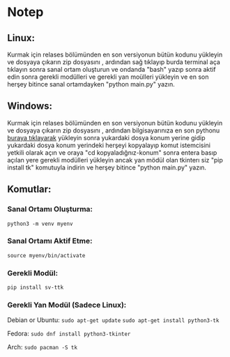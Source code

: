 # Notep

## Linux:

Kurmak için relases bölümünden en son versiyonun bütün kodunu yükleyin ve dosyaya çıkarın zip dosyasını , ardından sağ tıklayıp burda terminal aça tıklayın sonra sanal ortam oluşturun ve ondanda "bash" yazıp sonra aktif edin sonra gerekli modülleri ve gerekli yan moülleri yükleyin ve en son herşey bitince sanal ortamdayken "python main.py" yazın.


## Windows:

Kurmak için relases bölümünden en son versiyonun bütün kodunu yükleyin ve dosyaya çıkarın zip dosyasını , ardından bilgisayarınıza en son pythonu [buraya tıklayarak](https://www.python.org/ftp/python/3.13.2/python-3.13.2-amd64.exe) yükleyin sonra yukardaki dosya konum yerine gidip yukardaki dosya konum yerindeki herşeyi kopyalayıp komut istemcisini yetkili olarak açın ve oraya "cd kopyaladığnız-konum" sonra entera basıp açılan yere gerekli modülleri yükleyin ancak yan mödül olan tkinterı siz "pip install tk" komutuyla indirin ve herşey bitince "python main.py" yazın.

## Komutlar: 

### Sanal Ortamı Oluşturma:
   `python3 -m venv myenv`

### Sanal Ortamı Aktif Etme:
   `source myenv/bin/activate`

### Gerekli Modül:
   `pip install sv-ttk`



### Gerekli Yan Modül (Sadece Linux):
 Debian or Ubuntu:
  `sudo apt-get update`
  `sudo apt-get install python3-tk`

 Fedora:
  `sudo dnf install python3-tkinter`

 Arch:
  `sudo pacman -S tk`
